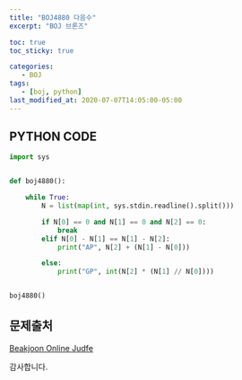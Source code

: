 ```yaml
---
title: "BOJ4880 다음수"
excerpt: "BOJ 브론즈"

toc: true
toc_sticky: true

categories:
   - BOJ
tags:
   - [boj, python]
last_modified_at: 2020-07-07T14:05:00-05:00
---
```


## PYTHON CODE

```python
import sys


def boj4880():

    while True:
        N = list(map(int, sys.stdin.readline().split()))

        if N[0] == 0 and N[1] == 0 and N[2] == 0:
            break
        elif N[0] - N[1] == N[1] - N[2]:
            print("AP", N[2] + (N[1] - N[0]))

        else:
            print("GP", int(N[2] * (N[1] // N[0])))


boj4880()
```

## 문제출처

[Beakjoon Online Judfe](https://www.acmicpc.net/problem/5354)


감사합니다.

